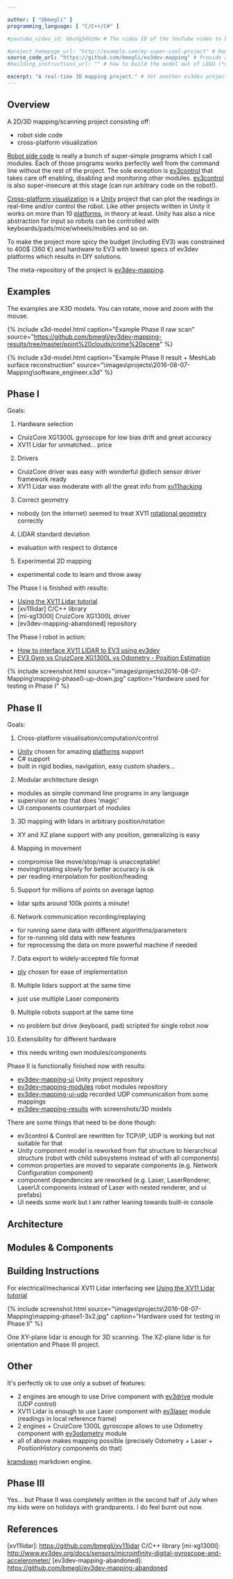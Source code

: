```yaml
---

author: [ "@bmegli" ] 
programming_language: [ "C/C++/C#" ] 

#youtube_video_id: G6uVg34VzHw # The video ID of the YouTube video to be displayed with this post

#project_homepage_url: "http://example.com/my-super-cool-project" # Homepage for this project
source_code_url: "https://github.com/bmegli/ev3dev-mapping" # Provide a link to your code
#building_instructions_url: "" # how to build the model out of LEGO (*not* how to build the source code)

excerpt: "A real-time 3D mapping project." # Yet another ev3dev project.
---
```


## Overview

A 2D/3D mapping/scanning project consisting off:

-  robot side code
-  cross-platform visualization

[Robot side code] is really a bunch of super-simple programs which I call modules.
Each of those programs works perfectly well from the command line without the rest of the project.
The sole exception is [ev3control] that takes care off enabling, disabling and monitoring other modules. 
[ev3control] is also super-insecure at this stage (can run arbitrary code on the robot!).

[Cross-platform visualization] is a [Unity] project that can plot the readings in real-time and/or control the robot.
Like other projects written in Unity it works on more than 10 [platforms], in theory at least. 
Unity has also a nice abstraction for input so robots can be controlled with keyboards/pads/mice/wheels/mobiles and so on.

To make the project more spicy the budget (including EV3) was constrained to 400$ (360 €) and hardware to EV3 with lowest specs of ev3dev platforms which results in DIY solutions.

The meta-repository of the project is [ev3dev-mapping].

## Examples

The examples are X3D models. You can rotate, move and zoom with the mouse.

{% include x3d-model.html caption="Example Phase II raw scan" source="https://github.com/bmegli/ev3dev-mapping-results/tree/master/point%20clouds/crime%20scene" %}

{% include x3d-model.html caption="Example Phase II result + MeshLab surface reconstruction" source="\images\projects\2016-08-07-Mapping\software_engineer.x3d" %}

## Phase I

Goals:

1. Hardware selection
-  CruizCore XG1300L gyroscope for low bias drift and great accuracy
-  XV11 Lidar for unmatched... price 
2. Drivers
-  CruizCore driver was easy with wonderful @dlech sensor driver framework ready
-  XV11 Lidar was moderate with all the great info from [xv11hacking]
3. Correct geometry
-  nobody (on the internet) seemed to treat XV11 [rotational geometry] correctly
4. LIDAR standard deviation
-  evaluation with respect to distance
5. Experimental 2D mapping
-  experimental code to learn and throw away

The Phase I is finished with results:

-   [Using the XV11 Lidar tutorial]
-   [xv11lidar] C/C++ library
-   [mi-xg1300l] CruizCore XG1300L driver 
-   [ev3dev-mapping-abandoned] repository

The Phase I robot in action:

-   [How to interface XV11 LIDAR to EV3 using ev3dev]
-   [EV3 Gyro vs CruizCore XG1300L vs Odometry - Position Estimation]

{% include screenshot.html source="\images\projects\2016-08-07-Mapping\mapping-phase0-up-down.jpg" caption="Hardware used for testing in Phase I" %}

## Phase II

Goals:

1. Cross-platform visualisation/computation/control
-   [Unity] chosen for amazing [platforms] support
-   C# support
-   built in rigid bodies, navigation, easy custom shaders...
2. Modular architecture design
-   modules as simple command line programs in any language
-   supervisor on top that does 'magic'
-   UI components counterpart of modules 
3. 3D mapping with lidars in arbitrary position/rotation
-   XY and XZ plane support with any position, generalizing is easy
4. Mapping in movement
-   compromise like move/stop/map is unacceptable!
-   moving/rotating slowly for better accuracy is ok
-   per reading interpolation for position/heading
5. Support for millions of points on average laptop
-   lidar spits around 100k points a minute!
6. Network communication recording/replaying
-   for running same data with different algorithms/parameters
-   for re-running old data with new features
-   for reprocessing the data on more powerful machine if needed
7. Data export to widely-accepted file format
-   [ply](https://en.wikipedia.org/wiki/PLY_(file_format)) chosen for ease of implementation
8. Multiple lidars support at the same time
-   just use multiple Laser components
9. Multiple robots support at the same time
-   no problem but drive (keyboard, pad) scripted for single robot now
10. Extensibility for different hardware
-   this needs writing own modules/components

Phase II is functionally finished now with results:

-    [ev3dev-mapping-ui] Unity project repository
-    [ev3dev-mapping-modules] robot modules repository
-    [ev3dev-mapping-ui-udp] recorded UDP communication from some mappings
-    [ev3dev-mapping-results] with screenshots/3D models
 
There are some things that need to be done though:

-    ev3control & Control are rewritten for TCP/IP, UDP is working but not suitable for that
-    Unity component model is reworked from flat structure to hierarchical structure (robot with child subsystems instead of with all components)
-    common properties are moved to separate components (e.g. Network Configuration component)
-    component dependencies are reworked (e.g. Laser, LaserRenderer, LaserUI components instead of Laser with nested renderer, and ui prefabs)
-    UI needs some work but I am rather leaning towards built-in console


## Architecture



## Modules & Components



 

## Building Instructions

For electrical/mechanical XV11 Lidar interfacing see [Using the XV11 Lidar tutorial]

{% include screenshot.html source="\images\projects\2016-08-07-Mapping\mapping-phase1-3x2.jpg" caption="Hardware used for testing in Phase II" %}

One XY-plane lidar is enough for 3D scanning. The XZ-plane lidar is for orientation 
and Phase III project.

## Other

It's perfectly ok to use only a subset of features:

- 2 engines are enough to use Drive component with [ev3drive](https://github.com/bmegli/ev3dev-mapping-modules/tree/master/ev3drive) module (UDP control)
- XV11 Lidar is enough to use Laser component with [ev3laser](https://github.com/bmegli/ev3dev-mapping-modules/tree/master/ev3laser) module (readings in local reference frame)
- 2 engines + CruizCore 1300L gyroscope allows to use Odometry component with [ev3odometry](https://github.com/bmegli/ev3dev-mapping-modules/tree/master/ev3odometry) module
- all of above makes mapping possible (precisely Odometry + Laser + PositionHistory components do that)


[kramdown](http://kramdown.gettalong.org/syntax.html) markdown engine.


## Phase III

Yes... but Phase II was completely written in the second half of July when my kids were on holidays with grandparents. I do feel burnt out now.

## References

[ev3dev-mapping]: https://github.com/bmegli/ev3dev-mapping
[Robot side code]: https://github.com/bmegli/ev3dev-mapping-modules
[ev3dev-mapping-modules]: https://github.com/bmegli/ev3dev-mapping-modules
[Cross-platform visualization]: https://github.com/bmegli/ev3dev-mapping-ui
[ev3dev-mapping-ui]: https://github.com/bmegli/ev3dev-mapping-ui
[ev3dev-mapping-ui-udp]: https://github.com/bmegli/ev3dev-mapping-ui-udp
[ev3dev-mapping-results]: https://github.com/bmegli/ev3dev-mapping-results

[ev3control]: https://github.com/bmegli/ev3dev-mapping-modules/tree/master/ev3control

[Unity]: https://unity3d.com/
[platforms]: https://unity3d.com/unity/multiplatform
[xv11hacking]: https://xv11hacking.wikispaces.com/LIDAR+Sensor
[rotational geometry]: /docs/tutorials/using-xv11-lidar/#lidar-rotational-geometry
[Using the XV11 Lidar tutorial]: /docs/tutorials/using-xv11-lidar/
[xv11lidar]: https://github.com/bmegli/xv11lidar C/C++ library
[mi-xg1300l]: http://www.ev3dev.org/docs/sensors/microinfinity-digital-gyroscope-and-accelerometer/ 
[ev3dev-mapping-abandoned]: https://github.com/bmegli/ev3dev-mapping-abandoned

[How to interface XV11 LIDAR to EV3 using ev3dev]: https://www.youtube.com/watch?v=G6uVg34VzHw
[EV3 Gyro vs CruizCore XG1300L vs Odometry - Position Estimation]: https://www.youtube.com/watch?v=vzND_ISdhEs